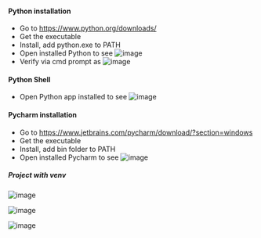 #### Python installation

- Go to https://www.python.org/downloads/
- Get the executable
- Install, add python.exe to PATH
- Open installed Python to see
![image](https://github.com/user-attachments/assets/f662d2e5-b27d-4cff-ba9d-adadf9bb5db8)
- Verify via cmd prompt as
  ![image](https://github.com/user-attachments/assets/c8d7edb9-3356-40fb-8470-1fda31449a6d)

#### Python Shell

- Open Python app installed to see
  ![image](https://github.com/user-attachments/assets/c11193ca-171c-45e7-9949-678cfef1786b)
  
#### Pycharm installation

- Go to https://www.jetbrains.com/pycharm/download/?section=windows
- Get the executable
- Install, add bin folder to PATH
- Open installed Pycharm to see
![image](https://github.com/user-attachments/assets/dc2cf8ca-064f-450e-a7b7-81dcbddf2319)

##### Project with venv

![image](https://github.com/user-attachments/assets/1c6e2d16-cbfa-4180-95ca-01d46109792c) 

![image](https://github.com/user-attachments/assets/666e5e15-24db-4484-a1f0-ba92ee642ddf)

![image](https://github.com/user-attachments/assets/681dc2f7-f00c-4135-8919-9831052944fd)



